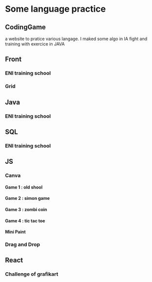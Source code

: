 # Some language practice

## CodingGame
a website to pratice various langage. I maked some algo in IA fight and training with exercice in JAVA

## Front
### ENI training school
### Grid

## Java
### ENI training school

## SQL
### ENI training school

## JS
### Canva
#### Game 1 : old shool
#### Game 2 : simon game
#### Game 3 : zombi coin
#### Game 4  : tic tac toe
#### Mini Paint

### Drag and Drop

## React
### Challenge of grafikart